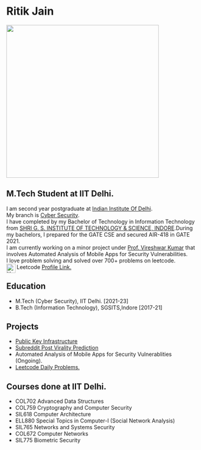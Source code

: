 # Ritik Jain


<img src="https://user-images.githubusercontent.com/39840433/156882782-8a9acb18-d977-40ba-a7ec-559d6b5d4dac.jpg" width="400">

## M.Tech Student at IIT Delhi.
I am second year postgraduate at [Indian Institute Of Delhi](https://home.iitd.ac.in/). <br/>
My branch is [Cyber Security](https://csia.iitd.ac.in/).<br/>
I have completed by my Bachelor of Technology in Information Technology from [SHRI G. S. INSTITUTE OF TECHNOLOGY & SCIENCE, INDORE](https://www.sgsits.ac.in/).During my bachelors, I prepared for the GATE CSE and secured AIR-418 in GATE 2021.<br/>
I am currently working on a minor project under [Prof. Vireshwar Kumar](https://www.cse.iitd.ac.in/~viresh/) that involves Automated Analysis of Mobile Apps for Security Vulnerabilities.<br/>
I love problem solving and solved over 700+ problems on leetcode. <br/>
Leetcode [Profile Link.](https://leetcode.com/maverickgeek/)
<a href="https://www.linkedin.com/in/ritik-jain-a9a603150/"><img align="left" src="https://raw.githubusercontent.com/yushi1007/yushi1007/main/images/linkedin.svg" alt="Yu Shi | LinkedIn" width="24px"/></a>

## Education


* M.Tech (Cyber Security), IIT Delhi. [2021-23] <br/>
* B.Tech (Information Technology), SGSITS,Indore [2017-21]


## Projects

* [Public Key Infrastructure](https://github.com/ritikjain833/COL759_Cryptography_and_Computer_Security_IITDelhi/tree/main/assignments/assignments2)
* [Subreddit Post Virality Prediction](https://github.com/ritikjain833/SubredditPostViralityPrediction)
* Automated Analysis of Mobile Apps for Security Vulnerablities (Ongoing).
* [Leetcode Daily Problems.](https://github.com/ritikjain833/Leetcode_Solved_Problems)

## Courses done at IIT Delhi.
* COL702 Advanced Data Structures
* COL759 Cryptography and Computer Security
* SIL618 Computer Architecture
* ELL880 Special Topics in Computer-I (Social Network Analysis)
* SIL765 Networks and Systems Security
* COL672 Computer Networks
* SIL775 Biometric Security


